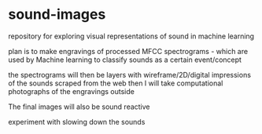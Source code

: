 # sound-images

repository for exploring visual representations of sound in machine learning 

plan is to make engravings of processed MFCC spectrograms - which are used by Machine learning to classify sounds as a certain event/concept

the spectrograms will then be layers with wireframe/2D/digital impressions of the sounds scraped from the web
then I will take computational photographs of the engravings outside

The final images will also be sound reactive

experiment with slowing down the sounds